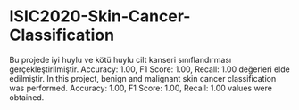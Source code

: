 # ISIC2020-Skin-Cancer-Classification
Bu projede iyi huylu ve kötü huylu cilt kanseri sınıflandırması gerçekleştirilmiştir. Accuracy: 1.00, F1 Score: 1.00, Recall: 1.00 değerleri elde edilmiştir.
In this project, benign and malignant skin cancer classification was performed. Accuracy: 1.00, F1 Score: 1.00, Recall: 1.00 values ​​were obtained.
